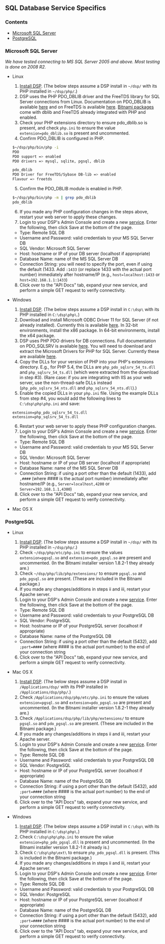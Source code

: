 ## <a name="top"></a>SQL Database Service Specifics

### <a name="contents"></a>Contents
* [Microsoft SQL Server](https://github.com/dreamfactorysoftware/dsp-core/wiki/SQL-Database-Services#sqlsrv)
* [PostgreSQL](https://github.com/dreamfactorysoftware/dsp-core/wiki/SQL-Database-Services#postgresql)

### <a name="sqlsrv"></a>Microsoft SQL Server

_We have tested connecting to MS SQL Server 2005 and above. Most testing is done on 2008 R2._

* Linux
  1. [Install DSP](Install-on-Linux). (The below steps assume a DSP install in `~/dsp/` with its PHP installed in `~/dsp/php/`.)
  2. DSP uses the PHP PDO_DBLIB driver and the FreeTDS library for SQL Server connections from Linux. Documentation on PDO_DBLIB is available [here](http://php.net/manual/en/ref.pdo-dblib.php) and on FreeTDS is available [here](http://www.freetds.org/docs.html). [Bitnami packages](https://github.com/dreamfactorysoftware/dsp-core/wiki/Install-on-Linux#bitnami-installer) come with dblib and FreeTDS already integrated with PHP and enabled.
  3. Check your PHP extensions directory to ensure pdo_dblib.so is present, and check `php.ini` to ensure the value `extension=pdo_dblib.so` is present and uncommented.
  4. Confirm PDO_DBLIB is configured in PHP.

    ```bash
    $~/dsp/php/bin/php -i
    PDO
    PDO support => enabled
    PDO drivers => mysql, sqlite, pgsql, dblib

    pdo_dblib
    PDO Driver for FreeTDS/Sybase DB-lib => enabled
    Flavour => freetds
    ```

  5. Confirm the PDO_DBLIB module is enabled in PHP.

    ```bash
    $~/dsp/php/bin/php -m | grep pdo_dblib
    pdo_dblib
    ```

  6. If you made any PHP configuration changes in the steps above, restart your web server to apply these changes.
  7. Login to your DSP's Admin Console and create a new [service](Services). Enter the following, then click Save at the bottom of the page.
    * Type: Remote SQL DB
    * Username and Password: valid credentials to your MS SQL Server DB
    * SQL Vendor: Microsoft SQL Server
    * Host: hostname or IP of your DB server (localhost if appropriate)
    * Database Name: name of the MS SQL Server DB
    * Connection String: you will need to specify the port, even if using the default (1433. Add `:1433` (or replace 1433 with the actual port number) immediately after hostname/IP (e.g., `host=localhost:1433` or `host=192.168.1.1:1433`)
  8. Click over to the "API Docs" tab, expand your new service, and perform a simple GET request to verify connectivity.

* Windows
  1. [Install DSP](Install-Microsoft-Windows). (The below steps assume a DSP install in `C:\dsp\` with its PHP installed in `C:\dsp\php\`.)
  2. Download and install Microsoft ODBC Driver 11 for SQL Server (if not already installed). Currently this is available [here](http://www.microsoft.com/en-us/download/details.aspx?id=36434). In 32-bit environments, install the x86 package. In 64-bit environments, install the x64 package.
  3. DSP uses PHP PDO drivers for DB connections. Full documentation on PDO_SQLSRV is available [here](http://php.net/manual/en/ref.pdo-sqlsrv.php). You will need to download and extract the Microsoft Drivers for PHP for SQL Server. Currently these are available [here](https://msdn.microsoft.com/en-us/sqlserver/ff657782.aspx).
  4. Copy the DLLs for your version of PHP into your PHP's extensions directory. E.g., for PHP 5.4, the DLLs are `php_pdo_sqlsrv_54_ts.dll` and `php_sqlsrv_54_ts.dll` (which were extracted from the download in step #3). (Rare case: if you are integrating with IIS as your web server, use the non-thread-safe DLLs instead (`php_pdo_sqlsrv_54_nts.dll` and `php_sqlsrv_54_nts.dll`).)
  5. Enable the copied DLLs in your `php.ini` file. Using the example DLLs from step #4, you would add the following lines to `C:\dsp\php\php.ini` and save:

    ```
    extension=php_pdo_sqlsrv_54_ts.dll
    extension=php_sqlsrv_54_ts.dll
    ```

  6. Restart your web server to apply these PHP configuration changes.
  7. Login to your DSP's Admin Console and create a new [service](Services). Enter the following, then click Save at the bottom of the page.
    * Type: Remote SQL DB
    * Username and Password: valid credentials to your MS SQL Server DB
    * SQL Vendor: Microsoft SQL Server
    * Host: hostname or IP of your DB server (localhost if appropriate)
    * Database Name: name of the MS SQL Server DB
    * Connection String: if using a port other than the default (1433), add `,####` (where #### is the actual port number) immediately after hostname/IP (e.g., `Server=localhost,4200` or `Server=192.168.1.1,4300`)
  8. Click over to the "API Docs" tab, expand your new service, and perform a simple GET request to verify connectivity.

* Mac OS X

### <a name="postgresql"></a>PostgreSQL

* Linux
  1. [Install DSP](Install-on-Linux). (The below steps assume a DSP install in `~/dsp/` with its PHP installed in `~/dsp/php/`.)
  2. Check `~/dsp/php/etc/php.ini` to ensure the values `extension=pgsql.so` and `extension=pdo_pgsql.so` are present and uncommented. (In the Bitnami installer version 1.8.2-1 they already are.)
  3. Check `~/dsp/php/lib/php/extensions/` to ensure `pgsql.so` and `pdo_pgsql.so` are present. (These are included in the Bitnami package.)
  4. If you made any changes/additions in steps ii and iii, restart your Apache server.
  5. Login to your DSP's Admin Console and create a new [service](Services). Enter the following, then click Save at the bottom of the page.
    * Type: Remote SQL DB
    * Username and Password: valid credentials to your PostgreSQL DB
    * SQL Vendor: PostgreSQL
    * Host: hostname or IP of your PostgreSQL server (localhost if appropriate)
    * Database Name: name of the PostgreSQL DB
    * Connection String: if using a port other than the default (5432), add `;port=####` (where #### is the actual port number) to the end of your connection string
  6. Click over to the "API Docs" tab, expand your new service, and perform a simple GET request to verify connectivity.

* Mac OS X
  1. [Install DSP](Install-Mac-OS-X). (The below steps assume a DSP install in `/Applications/dsp/` with its PHP installed in `/Applications/dsp/php/`.)
  2. Check `/Applications/dsp/php/etc/php.ini` to ensure the values `extension=pgsql.so` and `extension=pdo_pgsql.so` are present and uncommented. (In the Bitnami installer version 1.8.2-1 they already are.)
  3. Check `/Applications/dsp/php/lib/php/extensions/` to ensure `pgsql.so` and `pdo_pgsql.so` are present. (These are included in the Bitnami package.)
  4. If you made any changes/additions in steps ii and iii, restart your Apache server.
  5. Login to your DSP's Admin Console and create a new [service](Services). Enter the following, then click Save at the bottom of the page.
    * Type: Remote SQL DB
    * Username and Password: valid credentials to your PostgreSQL DB
    * SQL Vendor: PostgreSQL
    * Host: hostname or IP of your PostgreSQL server (localhost if appropriate)
    * Database Name: name of the PostgreSQL DB
    * Connection String: if using a port other than the default (5432), add `;port=####` (where #### is the actual port number) to the end of your connection string
  6. Click over to the "API Docs" tab, expand your new service, and perform a simple GET request to verify connectivity.

* Windows
  1. [Install DSP](Install-Microsoft-Windows). (The below steps assume a DSP install in `C:\dsp\` with its PHP installed in `C:\dsp\php\`.)
  2. Check `C:\dsp\php\php.ini` to ensure the value `extension=php_pdo_pgsql.dll` is present and uncommented. (In the Bitnami installer version 1.8.2-1 it already is.)
  3. Check `C:\dsp\php\ext\` to ensure `php_pdo_pgsql.dll` is present. (This is included in the Bitnami package.)
  4. If you made any changes/additions in steps ii and iii, restart your Apache server.
  5. Login to your DSP's Admin Console and create a new [service](Services). Enter the following, then click Save at the bottom of the page.
    * Type: Remote SQL DB
    * Username and Password: valid credentials to your PostgreSQL DB
    * SQL Vendor: PostgreSQL
    * Host: hostname or IP of your PostgreSQL server (localhost if appropriate)
    * Database Name: name of the PostgreSQL DB
    * Connection String: if using a port other than the default (5432), add `;port=####` (where #### is the actual port number) to the end of your connection string
  6. Click over to the "API Docs" tab, expand your new service, and perform a simple GET request to verify connectivity.